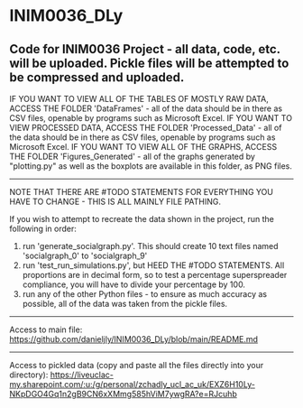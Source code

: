 # INIM0036_DLy
Code for INIM0036 Project - all data, code, etc. will be uploaded. Pickle files will be attempted to be compressed and uploaded.
-----------------------

IF YOU WANT TO VIEW ALL OF THE TABLES OF MOSTLY RAW DATA, ACCESS THE FOLDER 'DataFrames' - all of the data should be in there as CSV files, openable by programs such as Microsoft Excel.
IF YOU WANT TO VIEW PROCESSED DATA, ACCESS THE FOLDER 'Processed_Data' - all of the data should be in there as CSV files, openable by programs such as Microsoft Excel.
IF YOU WANT TO VIEW ALL OF THE GRAPHS, ACCESS THE FOLDER 'Figures_Generated' - all of the graphs generated by "plotting.py" as well as the boxplots are available in this folder, as PNG files.


-----------------------

NOTE THAT THERE ARE #TODO STATEMENTS FOR EVERYTHING YOU HAVE TO CHANGE - THIS IS ALL MAINLY FILE PATHING.

If you wish to attempt to recreate the data shown in the project, run the following in order: 
1. run 'generate_socialgraph.py'. This should create 10 text files named 'socialgraph_0' to 'socialgraph_9'
2. run 'test_run_simulations.py', but HEED THE #TODO STATEMENTS. All proportions are in decimal form, so to test a percentage superspreader compliance, you will have to divide your percentage by 100.
3. run any of the other Python files - to ensure as much accuracy as possible, all of the data was taken from the pickle files.


----------
Access to main file: 
https://github.com/danieljly/INIM0036_DLy/blob/main/README.md

----------
Access to pickled data (copy and paste all the files directly into your directory):
https://liveuclac-my.sharepoint.com/:u:/g/personal/zchadly_ucl_ac_uk/EXZ6H10Ly-NKpDGO4Gq1n2gB9CN6xXMmg585hViM7ywgRA?e=RJcuhb
